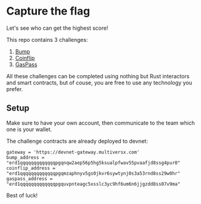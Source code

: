 # Capture the flag

Let's see who can get the highest score!

This repo contains 3 challenges:
1. [Bump](./Bump/)
2. [Coinflip](./Coinflip/)
3. [GasPass](./GassPass/)

All these challenges can be completed using nothing but Rust interactors and smart contracts, but of couse, you are free to use any technology you prefer.

## Setup

Make sure to have your own account, then communicate to the team which one is your wallet.

The challenge contracts are already deployed to devnet:

```
gateway = 'https://devnet-gateway.multiversx.com'
bump_address = "erd1qqqqqqqqqqqqqpgqnqw2aep56p5hg5ksualpfwav55pvaafjd8ssg4pur0"
coinflip_address = "erd1qqqqqqqqqqqqqpgqmzaphnyv5gs0jkvr6sywtynj0s3a53rnd8ss29w0hr"
gaspass_address = "erd1qqqqqqqqqqqqqpgquvpnteagc5xsslc3yc9hf6um6n6jjgzdd8ss07v9ma"
```

Best of luck!
